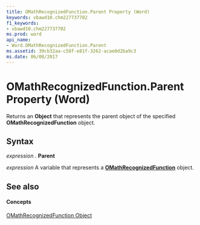 ```yaml
---
title: OMathRecognizedFunction.Parent Property (Word)
keywords: vbawd10.chm227737702
f1_keywords:
- vbawd10.chm227737702
ms.prod: word
api_name:
- Word.OMathRecognizedFunction.Parent
ms.assetid: 39cb32aa-c58f-e81f-3262-acae0d2ba9c3
ms.date: 06/08/2017
---
```



# OMathRecognizedFunction.Parent Property (Word)

Returns an  **Object** that represents the parent object of the specified **OMathRecognizedFunction** object.


## Syntax

 _expression_ . **Parent**

 _expression_ A variable that represents a **[OMathRecognizedFunction](Word.OMathRecognizedFunction.md)** object.


## See also


#### Concepts


[OMathRecognizedFunction Object](Word.OMathRecognizedFunction.md)

